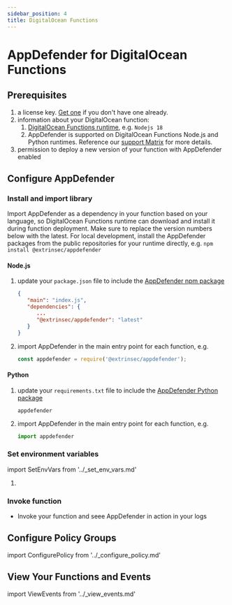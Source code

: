```yaml
---
sidebar_position: 4
title: DigitalOcean Functions
---
```


# AppDefender for DigitalOcean Functions

## Prerequisites

1. a license key.  [Get one](../how-to-get-a-license-key) if you don't have one already.
1. information about your DigitalOcean function:
   1. [DigitalOcean Functions runtime](https://docs.digitalocean.com/products/functions/reference/runtimes/), e.g. `Nodejs 18`
   1. AppDefender is supported on DigitalOcean Functions Node.js and Python runtimes.  Reference our [support Matrix](../support-matrix.md) for more details.
1. permission to deploy a new version of your function with AppDefender enabled

## Configure AppDefender

### Install and import library

Import AppDefender as a dependency in your function based on your language, so DigitalOcean Functions runtime can download and install it during function deployment. Make sure to replace the version numbers below with the latest.  For local development, install the AppDefender packages from the public repositories for your runtime directly, e.g. `npm install @extrinsec/appdefender`

#### Node.js

1. update your `package.json` file to include the [AppDefender npm package](https://www.npmjs.com/package/@extrinsec/appdefender)
   ```json title="package.json"
   {
      "main": "index.js",
      "dependencies": {
         ...
         "@extrinsec/appdefender": "latest"
      }
   }
   ```
1. import AppDefender in the main entry point for each function, e.g.
   ```js title="index.js"
   const appdefender = require('@extrinsec/appdefender');
   ```

#### Python

1. update your `requirements.txt` file to include the [AppDefender Python package](https://pypi.org/project/appdefender/)
   ```text title="requirements.txt"
   appdefender
   ```
1. import AppDefender in the main entry point for each function, e.g.
   ```python title="main.py"
   import appdefender
   ```

### Set environment variables

import SetEnvVars from '../_set_env_vars.md'

1. <SetEnvVars name='SetEnvVars'/>

### Invoke function

* Invoke your function and seee AppDefender in action in your logs
## Configure Policy Groups

import ConfigurePolicy from '../_configure_policy.md'

<ConfigurePolicy name='ConfigurePolicy'/>

## View Your Functions and Events

import ViewEvents from '../_view_events.md'

<ViewEvents name='ViewEvents'/>
